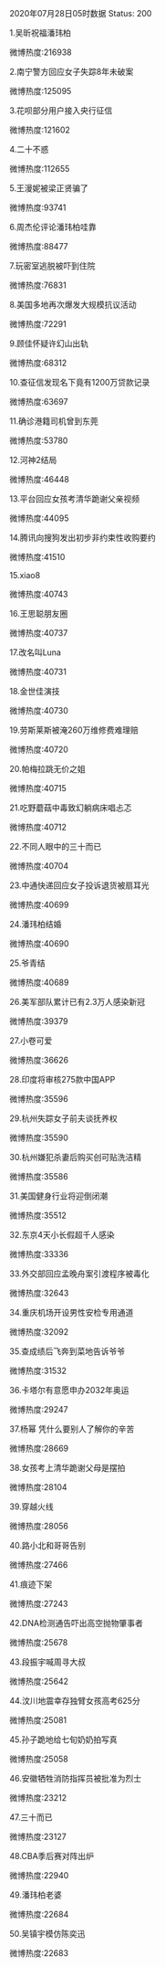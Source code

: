 2020年07月28日05时数据
Status: 200

1.吴昕祝福潘玮柏

微博热度:216938

2.南宁警方回应女子失踪8年未破案

微博热度:125095

3.花呗部分用户接入央行征信

微博热度:121602

4.二十不惑

微博热度:112655

5.王漫妮被梁正贤骗了

微博热度:93741

6.周杰伦评论潘玮柏哇靠

微博热度:88477

7.玩密室逃脱被吓到住院

微博热度:76831

8.美国多地再次爆发大规模抗议活动

微博热度:72291

9.顾佳怀疑许幻山出轨

微博热度:68312

10.查征信发现名下竟有1200万贷款记录

微博热度:63697

11.确诊港籍司机曾到东莞

微博热度:53780

12.河神2结局

微博热度:46448

13.平台回应女孩考清华跪谢父亲视频

微博热度:44095

14.腾讯向搜狗发出初步非约束性收购要约

微博热度:41510

15.xiao8

微博热度:40743

16.王思聪朋友圈

微博热度:40737

17.改名叫Luna

微博热度:40731

18.金世佳演技

微博热度:40730

19.劳斯莱斯被淹260万维修费难理赔

微博热度:40720

20.帕梅拉跳无价之姐

微博热度:40715

21.吃野蘑菇中毒致幻躺病床唱忐忑

微博热度:40712

22.不同人眼中的三十而已

微博热度:40704

23.中通快递回应女子投诉退货被扇耳光

微博热度:40699

24.潘玮柏结婚

微博热度:40690

25.爷青结

微博热度:40689

26.美军部队累计已有2.3万人感染新冠

微博热度:39379

27.小卷可爱

微博热度:36626

28.印度将审核275款中国APP

微博热度:35596

29.杭州失踪女子前夫谈抚养权

微博热度:35590

30.杭州嫌犯杀妻后购买创可贴洗洁精

微博热度:35586

31.美国健身行业将迎倒闭潮

微博热度:35512

32.东京4天小长假超千人感染

微博热度:33336

33.外交部回应孟晚舟案引渡程序被毒化

微博热度:32643

34.重庆机场开设男性安检专用通道

微博热度:32092

35.查成绩后飞奔到菜地告诉爷爷

微博热度:31532

36.卡塔尔有意愿申办2032年奥运

微博热度:29247

37.杨幂 凭什么要别人了解你的辛苦

微博热度:28669

38.女孩考上清华跪谢父母是摆拍

微博热度:28104

39.穿越火线

微博热度:28056

40.路小北和哥哥告别

微博热度:27466

41.痕迹下架

微博热度:27243

42.DNA检测通告吓出高空抛物肇事者

微博热度:25678

43.段振宇喊周寻大叔

微博热度:25642

44.汶川地震幸存独臂女孩高考625分

微博热度:25081

45.孙子跪地给七旬奶奶拍写真

微博热度:25058

46.安徽牺牲消防指挥员被批准为烈士

微博热度:23212

47.三十而已

微博热度:23127

48.CBA季后赛对阵出炉

微博热度:22940

49.潘玮柏老婆

微博热度:22684

50.吴镇宇模仿陈奕迅

微博热度:22683

